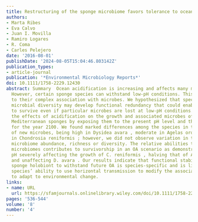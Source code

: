 ```yaml
---
title: Restructuring of the sponge microbiome favors tolerance to ocean acidification
authors:
- Marta Ribes
- Eva Calvo
- Juan I. Movilla
- Ramiro Logares
- R. Coma
- Carles Pelejero
date: '2016-08-01'
publishDate: '2024-08-05T15:04:46.803142Z'
publication_types:
- article-journal
publication: '*Environmental Microbiology Reports*'
doi: 10.1111/1758-2229.12430
abstract: Summary  Ocean acidification is increasing and affects many marine organisms.
  However, certain sponge species can withstand low‐pH conditions. This may be related
  to their complex association with microbes. We hypothesized that species with greater
  microbial diversity may develop functional redundancy that could enable the holobiont
  to survive even if particular microbes are lost at low‐pH conditions. We evaluated
  the effects of acidification on the growth and associated microbes of three ubiquitous
  Mediterranean sponges by exposing them to the present pH level and that predicted
  for the year 2100. We found marked differences among the species in the acquisition
  of new microbes, being high in Dysidea avara , moderate in Agelas oroides and null
  in Chondrosia reniformis ; however, we did not observe variation in the overall
  microbiome abundance, richness or diversity. The relative abilities to alter the
  microbiomes contributes to survivorship in an OA scenario as demonstrated by lowered
  pH severely affecting the growth of C. reniformis , halving that of A. oroides ,
  and unaffecting D. avara . Our results indicate that functional stability of the
  sponge holobiont to withstand future OA is species‐specific and is linked to the
  species’ ability to use horizontal transmission to modify the associated microbiome
  to adapt to environmental change.
links:
- name: URL
  url: https://sfamjournals.onlinelibrary.wiley.com/doi/10.1111/1758-2229.12430
pages: '536-544'
volume: '8'
number: '4'
---
```

